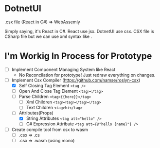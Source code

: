 # DotnetUI
.csx file (React in C#) => WebAssemly

Simply saying, it's React in C#. React use jsx. DotnetUI use csx. CSX file is CSharp file but we can use xml syntax like <MyComponent>.

# I'm Workig In Process for Prototype
- [ ] Implement Component Managing System like React
  - No Reconcilation for prototype! Just redraw everything on changes.
- [ ] Implement Csx Compiler (https://github.com/namse/roslyn-csx)
  - [x] Self Closing Tag Element `<tag />`
  - [ ] Open And Close Tag Element `<tag></tag>`
  - [ ] Parse Children `<tag>{{here}}</tag>`
    - [ ] Xml Children `<tag><tag></tag></tag>`
    - [ ] Text Children `<tag>hi</tag>`
  - [ ] Attributes(Props)
    - [x] String Attributes `<tag att="hello" />`
    - [ ] C# Expression Attribute `<tag att={@"hello {name}"} />`
- [ ] Create compile tool from csx to wasm
  - [ ] .csx => .cs
  - [ ] .csx => .wasm (using mono)
